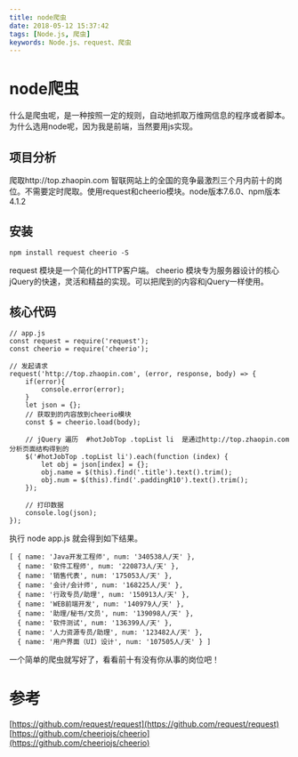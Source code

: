 ```yaml
---
title: node爬虫
date: 2018-05-12 15:37:42
tags: [Node.js, 爬虫]
keywords: Node.js、request、爬虫
---
```

# node爬虫
什么是爬虫呢，是一种按照一定的规则，自动地抓取万维网信息的程序或者脚本。为什么选用node呢，因为我是前端，当然要用js实现。
<!--more-->

## 项目分析
爬取http://top.zhaopin.com  智联网站上的全国的竞争最激烈三个月内前十的岗位。不需要定时爬取。使用request和cheerio模块。node版本7.6.0、npm版本4.1.2

## 安装
```
npm install request cheerio -S
```
request 模块是一个简化的HTTP客户端。
cheerio 模块专为服务器设计的核心jQuery的快速，灵活和精益的实现。可以把爬到的内容和jQuery一样使用。

## 核心代码
```
// app.js
const request = require('request');
const cheerio = require('cheerio');

// 发起请求
request('http://top.zhaopin.com', (error, response, body) => {
    if(error){
        console.error(error);
    }
    let json = {};
    // 获取到的内容放到cheerio模块
    const $ = cheerio.load(body);

    // jQuery 遍历  #hotJobTop .topList li  是通过http://top.zhaopin.com 分析页面结构得到的
    $('#hotJobTop .topList li').each(function (index) {
        let obj = json[index] = {};
        obj.name = $(this).find('.title').text().trim();
        obj.num = $(this).find('.paddingR10').text().trim();
    });

    // 打印数据
    console.log(json);
});
```
执行 node app.js 就会得到如下结果。
```
[ { name: 'Java开发工程师', num: '340538人/天' },
  { name: '软件工程师', num: '220873人/天' },
  { name: '销售代表', num: '175053人/天' },
  { name: '会计/会计师', num: '168225人/天' },
  { name: '行政专员/助理', num: '150913人/天' },
  { name: 'WEB前端开发', num: '140979人/天' },
  { name: '助理/秘书/文员', num: '139098人/天' },
  { name: '软件测试', num: '136399人/天' },
  { name: '人力资源专员/助理', num: '123482人/天' },
  { name: '用户界面（UI）设计', num: '107505人/天' } ]
```
一个简单的爬虫就写好了，看看前十有没有你从事的岗位吧！

# 参考
[https://github.com/request/request](https://github.com/request/request)
[https://github.com/cheeriojs/cheerio](https://github.com/cheeriojs/cheerio)